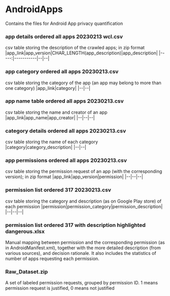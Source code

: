 # AndroidApps
Contains the files for Android App privacy quantification
  

### app details ordered all apps 20230213 wcl.csv
csv table storing the description of the crawled apps; in zip format
|app_link|app_version|CHAR_LENGTH(app_description)|app_description|
|-----:|-----------|--|--|
  
  
### app category ordered all apps 20230213.csv
csv table storing the category of the app (an app may belong to more than one category)
|app_link|category|
|--|--|
  
  
### app name table ordered all apps 20230213.csv
csv table storing the name and creator of an app
|app_link|app_name|app_creator|
|--|--|--|
  
  
### category details ordered all apps 20230213.csv
csv table storing the name of each category
|category|category_description|
|--|--|
  
  
### app permissions ordered all apps 20230213.csv
csv table storing the permission request of an app (with the corresponding version); in zip format
|app_link|app_version|permission|
|--|--|--|
  
  
### permission list ordered 317 20230213.csv
csv table storing the category and description (as on Google Play store) of each permission
|permission|permission_category|permission_description|
|--|--|--|
  
  
### permission list ordered 317 with description highlighted dangerous.xlsx
Manual mapping between permission and the corresponding permission (as in AndroidManifest.xml), together with the more detailed description (from various sources), and decision rationale. 
It also includes the statistics of number of apps requesting each permission.
  
  
### Raw_Dataset.zip
A set of labeled permission requests, grouped by permission ID. 
1 means permission request is justified, 0 means not justified
